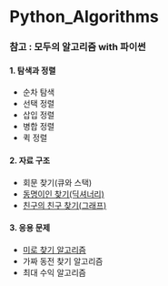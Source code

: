 # Python_Algorithms

### 참고 : 모두의 알고리즘 with 파이썬

#### 1. 탐색과 정렬
- 순차 탐색
- 선택 정렬
- 삽입 정렬
- 병합 정렬
- 퀵 정렬

#### 2. 자료 구조

- 회문 찾기(큐와 스택)
- [동명이인 찾기(딕셔너리)](https://github.com/honghyelim/Python_Algorithms/blob/main/find_same_name.ipynb)
- [친구의 친구 찾기(그래프)](https://github.com/honghyelim/Python_Algorithms/blob/main/find_friends.ipynb)
      
#### 3. 응용 문제

- [미로 찾기 알고리즘](https://github.com/honghyelim/Python_Algorithms/blob/main/find_maze.ipynb)
- 가짜 동전 찾기 알고리즘
- 최대 수익 알고리즘
      

